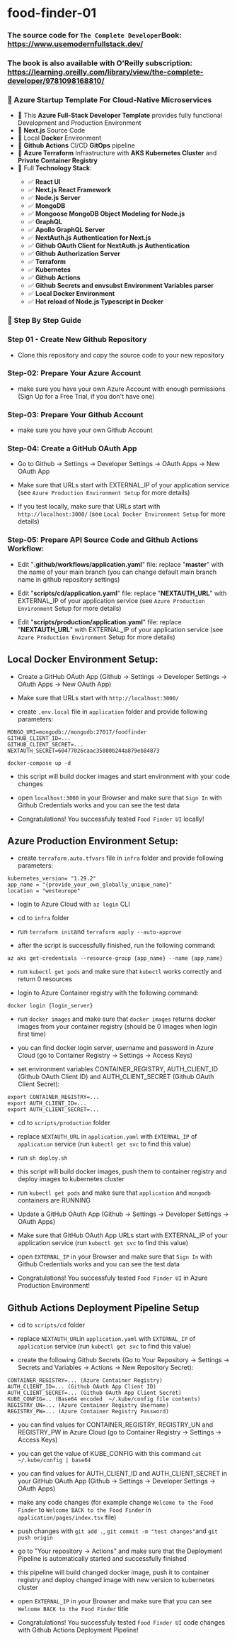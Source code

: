# food-finder-01

### The source code for `The Complete Developer`Book: https://www.usemodernfullstack.dev/

### The book is also available with O'Reilly subscription: https://learning.oreilly.com/library/view/the-complete-developer/9781098168810/

### 📖 Azure Startup Template For Cloud-Native Microservices

<ul style="list-style-type:disc">
  <li>📖 This <b>Azure Full-Stack Developer Template</b> provides fully functional Development and Production Environment</li>
    <li>📖 <b>Next.js</b> Source Code</li>
    <li>📖 Local <b>Docker</b> Environment</li>
    <li>📖 <b>Github Actions</b> CI/CD <b>GitOps</b> pipeline</li>
    <li>📖 <b>Azure Terraform</b> Infrastructure with <b>AKS Kubernetes Cluster</b> and <b>Private Container Registry</b></li>
  <li>📖 Full <b>Technology Stack</b>:</li>
  <ul>
    <li>✅ <b>React UI</b></li>  
    <li>✅ <b>Next.js React Framework</b></li>
    <li>✅ <b>Node.js Server</b></li>    
    <li>✅ <b>MongoDB</b></li>
    <li>✅ <b>Mongoose MongoDB Object Modeling for Node.js</b></li>        
    <li>✅ <b>GraphQL</b></li>
    <li>✅ <b>Apollo GraphQL Server</b></li>
    <li>✅ <b>NextAuth.js Authentication for Next.js</b></li>
    <li>✅ <b>Github OAuth Client for NextAuth.js Authentication</b></li>
    <li>✅ <b>Github Authorization Server</b></li>
    <li>✅ <b>Terraform</b></li>
    <li>✅ <b>Kubernetes</b></li>
    <li>✅ <b>Github Actions</b></li>
    <li>✅ <b>Github Secrets and envsubst Environment Variables parser</b></li>    
    <li>✅ <b>Local Docker Environment</b></li>
    <li>✅ <b>Hot reload of Node.js Typescript in Docker</b></li>
  </ul>
</ul>


### 📖 Step By Step Guide

### Step 01 - Create New Github Repository

- Clone this repository and copy the source code to your new repository

### Step-02: Prepare Your Azure Account

- make sure you have your own Azure Account with enough permissions (Sign Up for a Free Trial, if you don't have one)

### Step-03: Prepare Your Github Account

- make sure you have your own Github Account

### Step-04: Create a GitHub OAuth App

- Go to Github -> Settings -> Developer Settings -> OAuth Apps -> New OAuth App

- Make sure that URLs start with EXTERNAL_IP of your application service (see `Azure Production Environment Setup` for more details)

- If you test locally, make sure that URLs start with `http://localhost:3000/` (see `Local Docker Environment Setup` for more details)


### Step-05: Prepare API Source Code and Github Actions Workflow:

- Edit "**.github/workflows/application.yaml**" file: replace "**master**" with the name of your main branch (you can change default main branch name in github repository settings)

- Edit "**scripts/cd/application.yaml**" file: replace "**NEXTAUTH_URL**" with EXTERNAL_IP of your application service (see `Azure Production Environment` Setup for more details)

- Edit "**scripts/production/application.yaml**" file: replace "**NEXTAUTH_URL**" with EXTERNAL_IP of your application service (see `Azure Production Environment` Setup for more details)



## Local Docker Environment Setup:

- Create a GitHub OAuth App (Github -> Settings -> Developer Settings -> OAuth Apps -> New OAuth App)

- Make sure that URLs start with `http://localhost:3000/`

- create `.env.local` file in `application` folder and provide following parameters:

```
MONGO_URI=mongodb://mongodb:27017/foodfinder
GITHUB_CLIENT_ID=...
GITHUB_CLIENT_SECRET=...
NEXTAUTH_SECRET=60477026caac35080b244a879eb84873
```

```
docker-compose up -d
```

- this script will build docker images and start environment with your code changes

- open `localhost:3000` in your Browser and make sure that `Sign In` with Github Credentials works and you can see the test data


- Congratulations! You successfuly tested `Food Finder UI` locally!


## Azure Production Environment Setup:

- create `terraform.auto.tfvars` file in `infra` folder and provide following parameters:

```
kubernetes_version= "1.29.2"
app_name = "{provide_your_own_globally_unique_name}" 
location = "westeurope"
```

- login to Azure Cloud with `az login` CLI

- cd to `infra` folder

- run `terraform init`and `terraform apply --auto-approve`

- after the script is successfully finished, run the following command:

```
az aks get-credentials --resource-group {app_name} --name {app_name}
```

- run `kubectl get pods` and make sure that `kubectl` works correctly and return 0 resources

- login to Azure Container registry with the following command:

```
docker login {login_server}
```

- run `docker images` and make sure that `docker images` returns docker images from your container registry (should be 0 images when login first time)

- you can find docker login server, username and password in Azure Cloud (go to Container Registry -> Settings -> Access Keys)

- set environment variables CONTAINER_REGISTRY, AUTH_CLIENT_ID (Github OAuth Client ID) and AUTH_CLIENT_SECRET (Github OAuth Client Secret):

```
export CONTAINER_REGISTRY=...
export AUTH_CLIENT_ID=...
export AUTH_CLIENT_SECRET=...
```

- cd to `scripts/production` folder

- replace `NEXTAUTH_URL` in `application.yaml` with `EXTERNAL_IP` of `application` service (run `kubectl get svc` to find this value)

- run `sh deploy.sh`

- this script will build docker images, push them to container registry and deploy images to kubernetes cluster

- run `kubectl get pods` and make sure that `application` and `mongodb` containers are RUNNING

- Update a GitHub OAuth App (Github -> Settings -> Developer Settings -> OAuth Apps)

- Make sure that GitHub OAuth App URLs start with EXTERNAL_IP of your application service (run `kubectl get svc` to find this value)

- open `EXTERNAL_IP` in your Browser and make sure that `Sign In` with Github Credentials works and you can see the test data


- Congratulations! You successfuly tested `Food Finder UI` in Azure Production Environment!



## Github Actions Deployment Pipeline Setup

- cd to `scripts/cd` folder

- replace `NEXTAUTH_URL`in `application.yaml` with `EXTERNAL_IP` of `application` service (run `kubectl get svc` to find this value)

- create the following Github Secrets (Go to Your Repository -> Settings -> Secrets and Variables -> Actions -> New Repository Secret):

```
CONTAINER_REGISTRY=... (Azure Container Registry)
AUTH_CLIENT_ID=... (Github OAuth App Client ID)
AUTH_CLIENT_SECRET=... (Github OAuth App Client Secret)
KUBE_CONFIG=.. (Base64 encoded  ~/.kube/config file contents)
REGISTRY_UN=... (Azure Container Registry Username)
REGISTRY_PW=... (Azure Container Registry Password)
```

- you can find values for CONTAINER_REGISTRY, REGISTRY_UN and REGISTRY_PW in Azure Cloud (go to Container Registry -> Settings -> Access Keys)

- you can get the value of KUBE_CONFIG with this command `cat ~/.kube/config | base64`

- you can find values for AUTH_CLIENT_ID and AUTH_CLIENT_SECRET in your GitHub OAuth App (Github -> Settings -> Developer Settings -> OAuth Apps)

- make any code changes (for example change `Welcome to the Food Finder` to `Welcome BACK to the Food Finder` in `application/pages/index.tsx` file)

- push changes with `git add .`, `git commit -m "test changes"`and `git push origin`

- go to "Your repository -> Actions" and make sure that the Deployment Pipeline is automatically started and successfully finished

- this pipeline will build changed docker image, push it to container registry and deploy changed image with new version to kubernetes cluster

- open `EXTERNAL_IP` in your Browser and make sure that you can see `Welcome BACK to the Food Finder` title


- Congratulations! You successfuly tested `Food Finder UI` code changes with Github Actions Deployment Pipeline!




